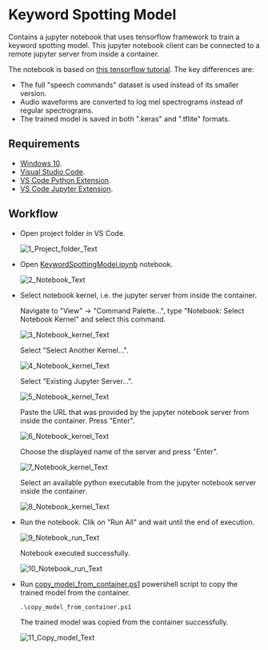 # Keyword Spotting Model

Contains a jupyter notebook that uses tensorflow framework to train a keyword spotting model. This jupyter notebook client can be connected to a remote jupyter server from inside a container.

The notebook is based on [this tensorflow tutorial][TensorflowSimpleAudioRecognitionLink]. The key differences are:
* The full "speech commands" dataset is used instead of its smaller version.
* Audio waveforms are converted to log mel spectrograms instead of regular spectrograms.
* The trained model is saved in both ".keras" and ".tflite" formats.

## Requirements

* [Windows 10][Windows10Link].
* [Visual Studio Code][VisualStudioCodeLink].
* [VS Code Python Extension][VSCodePythonExtensionLink].
* [VS Code Jupyter Extension][VSCodeJupyterExtensionLink].

## Workflow

* Open project folder in VS Code.

    ![1_Project_folder_Text][1_Project_folder_Link]

* Open [KeywordSpottingModel.ipynb][KeywordSpottingModelIpynbLink] notebook.

    ![2_Notebook_Text][2_Notebook_Link]

* Select notebook kernel, i.e. the jupyter server from inside the container.

    Navigate to "View" -> "Command Palette...", type "Notebook: Select Notebook Kernel" and select this command.

    ![3_Notebook_kernel_Text][3_Notebook_kernel_Link]

    Select "Select Another Kernel...".

    ![4_Notebook_kernel_Text][4_Notebook_kernel_Link]

    Select "Existing Jupyter Server...".

    ![5_Notebook_kernel_Text][5_Notebook_kernel_Link]

    Paste the URL that was provided by the jupyter notebook server from inside the container. Press "Enter".

    ![6_Notebook_kernel_Text][6_Notebook_kernel_Link]

    Choose the displayed name of the server and press "Enter".

    ![7_Notebook_kernel_Text][7_Notebook_kernel_Link]

    Select an available python executable from the jupyter notebook server inside the container.

    ![8_Notebook_kernel_Text][8_Notebook_kernel_Link]

* Run the notebook. Clik on "Run All" and wait until the end of execution.

    ![9_Notebook_run_Text][9_Notebook_run_Link]

    Notebook executed successfully.

    ![10_Notebook_run_Text][10_Notebook_run_Link]

* Run [copy_model_from_container.ps1][copy_model_from_container_link] powershell script to copy the trained model from the container.

    ```
    .\copy_model_from_container.ps1
    ```

    The trained model was copied from the container successfully.
    
    ![11_Copy_model_Text][11_Copy_model_Link]




[TensorflowSimpleAudioRecognitionLink]: https://www.tensorflow.org/tutorials/audio/simple_audio
[Windows10Link]: https://www.microsoft.com/software-download/windows10
[VisualStudioCodeLink]: https://code.visualstudio.com/
[VSCodePythonExtensionLink]: https://marketplace.visualstudio.com/items?itemName=ms-python.python
[VSCodeJupyterExtensionLink]: https://marketplace.visualstudio.com/items?itemName=ms-toolsai.jupyter
[KeywordSpottingModelIpynbLink]: KeywordSpottingModel.ipynb
[copy_model_from_container_link]: copy_model_from_container.ps1

[1_Project_folder_Link]: images/1_Project_folder.png
[2_Notebook_Link]: images/2_Notebook.png
[3_Notebook_kernel_Link]: images/3_Notebook_kernel.png
[4_Notebook_kernel_Link]: images/4_Notebook_kernel.png
[5_Notebook_kernel_Link]: images/5_Notebook_kernel.png
[6_Notebook_kernel_Link]: images/6_Notebook_kernel.png
[7_Notebook_kernel_Link]: images/7_Notebook_kernel.png
[8_Notebook_kernel_Link]: images/8_Notebook_kernel.png
[9_Notebook_run_Link]: images/9_Notebook_run.png
[10_Notebook_run_Link]: images/10_Notebook_run.png
[11_Copy_model_Link]: images/11_Copy_model.png